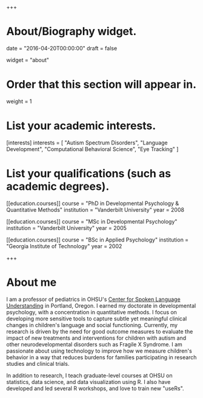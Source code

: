 +++
# About/Biography widget.

date = "2016-04-20T00:00:00"
draft = false

widget = "about"

# Order that this section will appear in.
weight = 1

# List your academic interests.
[interests]
  interests = [
    "Autism Spectrum Disorders",
    "Language Development",
    "Computational Behavioral Science",
    "Eye Tracking"
  ]

# List your qualifications (such as academic degrees).
[[education.courses]]
  course = "PhD in Developmental Psychology & Quantitative Methods"
  institution = "Vanderbilt University"
  year = 2008

[[education.courses]]
  course = "MSc in Developmental Psychology"
  institution = "Vanderbilt University"
  year = 2005

[[education.courses]]
  course = "BSc in Applied Psychology"
  institution = "Georgia Institute of Technology"
  year = 2002
 
+++

# About me

I am a professor of pediatrics in OHSU's <a href = "https://www.ohsu.edu/xd/research/centers-institutes/center-for-spoken-language-understanding/" target = "_blank">Center for Spoken Language Understanding</a> in Portland, Oregon. I earned my doctorate in developmental psychology, with a concentration in quantitative methods. I focus on developing more sensitive tools to capture subtle yet meaningful clinical changes in children's language and social functioning. Currently, my research is driven by the need for good outcome measures to evaluate the impact of new treatments and interventions for children with autism and other neurodevelopmental disorders such as Fragile X Syndrome. I am passionate about using technology to improve how we measure children's behavior in a way that reduces burdens for families participating in research studies and clinical trials.

In addition to research, I teach graduate-level courses at OHSU on statistics, data science, and data visualization using R. I also have developed and led several R workshops, and love to train new "useRs".

